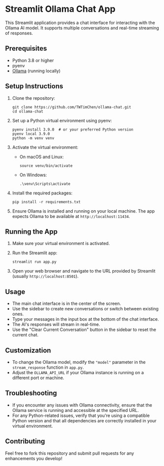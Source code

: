 # Streamlit Ollama Chat App

This Streamlit application provides a chat interface for interacting with the Ollama AI model. It supports multiple conversations and real-time streaming of responses.

## Prerequisites

- Python 3.8 or higher
- pyenv
- [Ollama](https://ollama.com/) (running locally)

## Setup Instructions

1. Clone the repository:
   ```
   git clone https://github.com/TWTimChen/ollama-chat.git
   cd ollama-chat
   ```

2. Set up a Python virtual environment using pyenv:
   ```
   pyenv install 3.9.0  # or your preferred Python version
   pyenv local 3.9.0
   python -m venv venv
   ```

3. Activate the virtual environment:
   - On macOS and Linux:
     ```
     source venv/bin/activate
     ```
   - On Windows:
     ```
     .\venv\Scripts\activate
     ```

4. Install the required packages:
   ```
   pip install -r requirements.txt
   ```

5. Ensure Ollama is installed and running on your local machine. The app expects Ollama to be available at `http://localhost:11434`.

## Running the App

1. Make sure your virtual environment is activated.

2. Run the Streamlit app:
   ```
   streamlit run app.py
   ```

3. Open your web browser and navigate to the URL provided by Streamlit (usually `http://localhost:8501`).

## Usage

- The main chat interface is in the center of the screen.
- Use the sidebar to create new conversations or switch between existing ones.
- Type your messages in the input box at the bottom of the chat interface.
- The AI's responses will stream in real-time.
- Use the "Clear Current Conversation" button in the sidebar to reset the current chat.

## Customization

- To change the Ollama model, modify the `"model"` parameter in the `stream_response` function in `app.py`.
- Adjust the `OLLAMA_API_URL` if your Ollama instance is running on a different port or machine.

## Troubleshooting

- If you encounter any issues with Ollama connectivity, ensure that the Ollama service is running and accessible at the specified URL.
- For any Python-related issues, verify that you're using a compatible Python version and that all dependencies are correctly installed in your virtual environment.

## Contributing

Feel free to fork this repository and submit pull requests for any enhancements you develop!
